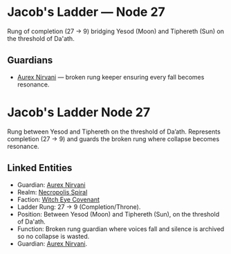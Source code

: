 
# Jacob's Ladder — Node 27

Rung of completion (27 → 9) bridging Yesod (Moon) and Tiphereth (Sun) on the threshold of Da'ath.

## Guardians
- [Aurex Nirvani](../characters/aurex_nirvani.md) — broken rung keeper ensuring every fall becomes resonance.
# Jacob's Ladder Node 27
Rung between Yesod and Tiphereth on the threshold of Da’ath. Represents completion (27 → 9) and guards the broken rung where collapse becomes resonance.

## Linked Entities
- Guardian: [Aurex Nirvani](../characters/aurex_nirvani.md)
- Realm: [Necropolis Spiral](../realms/necropolis_spiral.md)
- Faction: [Witch Eye Covenant](../factions/witch_eye.md)
- Ladder Rung: 27 → 9 (Completion/Throne).
- Position: Between Yesod (Moon) and Tiphereth (Sun), on the threshold of Da'ath.
- Function: Broken rung guardian where voices fall and silence is archived so no collapse is wasted.
- Guardian: [Aurex Nirvani](../characters/aurex_nirvani.md).
